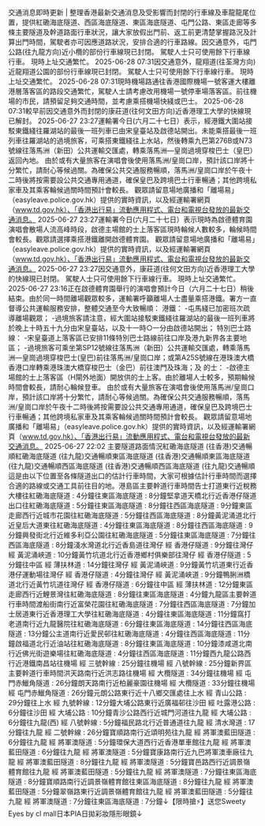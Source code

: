 交通消息即時更新 | 整理香港最新交通消息及受影響而封閉的行車線及車龍龍尾位置，提供紅磡海底隧道、西區海底隧道、東區海底隧道、屯門公路、東區走廊等多條主要隧道及幹道路面行車狀況，讓大家放假出門前、返工前更清楚掌握路況及計算出門時間，駕駛者亦可因應道路狀況，安排合適的行車路線。因交通意外，屯門公路(往九龍方向)近小欖的部份行車線現已封閉。 駕駛人士只可使用餘下行車線行車。 現時上址交通繁忙。 2025-06-28 07:31因交通意外，龍翔道(往荃灣方向)近龍翔道公園的部份行車線現已封閉。 駕駛人士只可使用餘下行車線行車。 現時上址交通繁忙。 2025-06-28 07:31現時機場路通往香港國際機場一號客運大樓離港層落客區的路段交通繁忙，駕駛人士請考慮改用機場一號停車場落客區。前往機場的市民，請預留足夠交通時間，並考慮乘搭機場快綫或巴士。 2025-06-28 07:31較早前因交通意外而封閉的康莊道(往何文田方向)近香港理工大學的快線現已解封。 2025-06-27 23:27運輸署今日(六月二十七日）表示，經港鐵大圍站接駁東鐵綫往羅湖站的最後一班列車已由宋皇臺站及啟德站開出。未能乘搭最後一班列車往羅湖站的過境旅客，可乘搭東鐵綫往上水站，然後轉乘九巴第276B或N73號線往落馬洲（新田）公共運輸交匯處，轉乘落馬洲—皇崗過境穿梭巴士（皇巴）返回內地。 由於或有大量旅客在演唱會後使用落馬洲/皇崗口岸，預計該口岸將十分繁忙，請耐心等候過關。為確保公共交通服務暢順，落馬洲/皇崗口岸於午夜十二時後將按需要設公共交通專用通道，確保皇巴及跨境巴士行車暢通；其他跨境私家車及其乘客輪候過關時間預計會較長。 觀眾請留意場地廣播和「離場易」（easyleave.police.gov.hk）提供的實時資訊，以及經運輸署網頁（www.td.gov.hk）、「香港出行易」流動應用程式、電台和電視台發放的最新交通消息。 2025-06-27 23:27運輸署今日(六月二十七日）表示現時為啟德體育園演唱會散場人流高峰時段，啟德主場館的士上落客區現時輪候人數較多，輪候時間會較長。觀眾請選擇乘搭港鐵離開啟德體育園。 觀眾請留意場地廣播和「離場易」（easyleave.police.gov.hk）提供的實時資訊，以及經運輸署網頁（www.td.gov.hk）、「香港出行易」流動應用程式、電台和電視台發放的最新交通消息。 2025-06-27 23:27因交通意外，康莊道(往何文田方向)近香港理工大學的快線現已封閉。 駕駛人士只可使用餘下行車線行車。 現時上址交通繁忙。 2025-06-27 23:16正在啟德體育園舉行的演唱會預計今日（六月二十七日）稍後結束。由於同一時間離場觀眾較多，運輸署呼籲離場人士盡量乘搭港鐵。署方一直督導公共運輸服務安排，整體交通至今大致暢順： 港鐵： -屯馬綫已加密班次疏導離場觀眾； -過境旅客請注意，經大圍站接駁東鐵綫往羅湖站的最後一班列車將於晚上十時五十九分由宋皇臺站，以及十一時○一分由啟德站開出； 特別巴士路線： -宋皇臺道上落客區已安排11條特別巴士路線前往口岸及港九新界各主要地區； -過境旅客可乘坐第SP12號線往落馬洲（新田）公共運輸交匯處，轉乘落馬洲—皇崗過境穿梭巴士(皇巴)前往落馬洲/皇崗口岸；或第A25S號線在港珠澳大橋香港口岸轉乘港珠澳大橋穿梭巴士（金巴）前往澳門及珠海；及 的士： -啟德主場館的士上落客區（H閘外地面）開放供的士上客。由於離場人士較多，預期輪候時間會較長，請耐心輪候登車。 由於或有大量旅客在演唱會後使用落馬洲/皇崗口岸，預計該口岸將十分繁忙，請耐心等候過關。為確保公共交通服務暢順，落馬洲/皇崗口岸於午夜十二時後將按需要設公共交通專用通道，確保皇巴及跨境巴士行車暢通；其他跨境私家車及其乘客輪候過關時間預計會較長。 觀眾請留意場地廣播和「離場易」（easyleave.police.gov.hk）提供的實時資訊，以及經運輸署網頁（www.td.gov.hk）、「香港出行易」流動應用程式、電台和電視台發放的最新交通消息。 2025-06-27 22:02 主要隧道路面情況紅磡海底隧道 (往香港)交通暢順紅磡海底隧道 (往九龍)交通暢順東區海底隧道 (往香港)交通暢順東區海底隧道 (往九龍)交通暢順西區海底隧道 (往香港)交通暢順西區海底隧道 (往九龍)交通暢順這是由以下位置至各條隧道出口的估計行車時間，大家可根據估計行車時間而選擇合適的路線或交通工具前往目的地。港島區主要幹道行車時間告士打道東行近稅務大樓往紅磡海底隧道 : 4分鐘往東區海底隧道 : 8分鐘堅拿道天橋北行近香港仔隧道出口往紅磡海底隧道 : 5分鐘往東區海底隧道 : 8分鐘往西區海底隧道 : 9分鐘東區走廊西行近城市花園往紅磡海底隧道 : 5分鐘往西區海底隧道 : 8分鐘黃泥涌道北行近皇后大道東往紅磡海底隧道 : 4分鐘往東區海底隧道 : 8分鐘往西區海底隧道 : 9分鐘興發街北行近維多利亞公園往紅磡海底隧道 : 5分鐘往東區海底隧道 : 7分鐘往西區海底隧道 : 8分鐘淺水灣道北行近香島道往灣仔 經 香港仔隧道 : 9分鐘往灣仔 經 黃泥涌峽道 : 10分鐘黃竹坑道北行近香港鄉村俱樂部往灣仔 經 香港仔隧道 : 5分鐘往中區 經 薄扶林道 : 14分鐘往灣仔 經 黃泥涌峽道 : 9分鐘黃竹坑道東行近香港仔運動場往灣仔 經 香港仔隧道 : 4分鐘往灣仔 經 黃泥涌峽道 : 9分鐘鴨脷洲橋道北行近黃竹坑道往灣仔 經 香港仔隧道 : 6分鐘往中區 經 薄扶林道 : 12分鐘東區走廊西行近鯉景灣往紅磡海底隧道 : 8分鐘往東區海底隧道 : 4分鐘九龍區主要幹道行車時間渡船街南行近富榮花園往紅磡海底隧道 : 7分鐘往西區海底隧道 : 7分鐘加士居道東行近香港理工大學往紅磡海底隧道 : 4分鐘往東區海底隧道 : 11分鐘窩打老道南行近九龍醫院往紅磡海底隧道 : 6分鐘往東區海底隧道 : 14分鐘往西區海底隧道 : 13分鐘公主道南行近愛民邨往紅磡海底隧道 : 4分鐘往西區海底隧道 : 11分鐘啟福道北行近油站往紅磡海底隧道 : 8分鐘往東區海底隧道 : 10分鐘漆咸道北南行近佛光街遊樂場往紅磡海底隧道 : 4分鐘往西區海底隧道 : 11分鐘西九龍公路西行近港鐵南昌站往機場 經 三號幹線 : 25分鐘往機場 經 八號幹線 : 25分鐘新界區主要幹道行車時間洪天路南行近洪志路往機場 經 大欖隧道 : 34分鐘往機場 經 屯門赤鱲角隧道 : 26分鐘朗天路南行近柏麗豪園往機場 經 大欖隧道 : 33分鐘往機場 經 屯門赤鱲角隧道 : 26分鐘元朗公路東行近十八鄉交匯處往上水 經 青山公路 : 29分鐘往上水 經 九號幹線 : 12分鐘大埔公路東行近廣福邨往沙田 經 吐露港公路 : 6分鐘往沙田 經 大埔公路 : 10分鐘青沙公路西行近城門河道往九龍 經 大埔公路 : 6分鐘往九龍(西) 經 八號幹線 : 5分鐘福民路北行近普通道往九龍 經 清水灣道 : 17分鐘往九龍 經 二號幹線 : 26分鐘寶順路南行近頌明苑往九龍 經 將軍澳藍田隧道 : 6分鐘往九龍 經 將軍澳隧道 : 5分鐘環保大道西行近香港單車館往九龍 經 將軍澳藍田隧道 : 6分鐘往九龍 經 將軍澳隧道 : 5分鐘寶康路南行近九巴將軍澳車廠往九龍 經 將軍澳藍田隧道 : 8分鐘往九龍 經 將軍澳隧道 : 5分鐘寶邑路西行近調景嶺體育館往九龍 經 將軍澳藍田隧道 : 5分鐘往九龍 經 將軍澳隧道 : 7分鐘往東區海底隧道 : 8分鐘寶順路南行近調景嶺體育館往東區海底隧道 : 8分鐘往九龍 經 將軍澳藍田隧道 : 5分鐘翠嶺路東行近調景嶺體育館往九龍 經 將軍澳藍田隧道 : 5分鐘往九龍 經 將軍澳隧道 : 7分鐘往東區海底隧道 : 7分鐘↓【限時搶⚡】送您Sweety Eyes by cl mall日本PIA日拋彩妝隱形眼鏡↓
